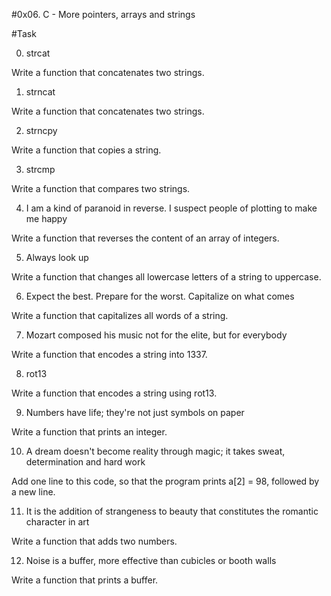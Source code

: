 #0x06. C - More pointers, arrays and strings

#Task

0. strcat

Write a function that concatenates two strings.

1. strncat

Write a function that concatenates two strings.

2. strncpy

Write a function that copies a string.

3. strcmp

Write a function that compares two strings.

4. I am a kind of paranoid in reverse. I suspect people of plotting to make me happy

Write a function that reverses the content of an array of integers.

5. Always look up

Write a function that changes all lowercase letters of a string to uppercase.

6. Expect the best. Prepare for the worst. Capitalize on what comes

Write a function that capitalizes all words of a string.

7. Mozart composed his music not for the elite, but for everybody

Write a function that encodes a string into 1337.

8. rot13

Write a function that encodes a string using rot13.

9. Numbers have life; they're not just symbols on paper

Write a function that prints an integer.

10. A dream doesn't become reality through magic; it takes sweat, determination and hard work

Add one line to this code, so that the program prints a[2] = 98, followed by a new line.

11. It is the addition of strangeness to beauty that constitutes the romantic character in art

Write a function that adds two numbers.

12. Noise is a buffer, more effective than cubicles or booth walls

Write a function that prints a buffer.
